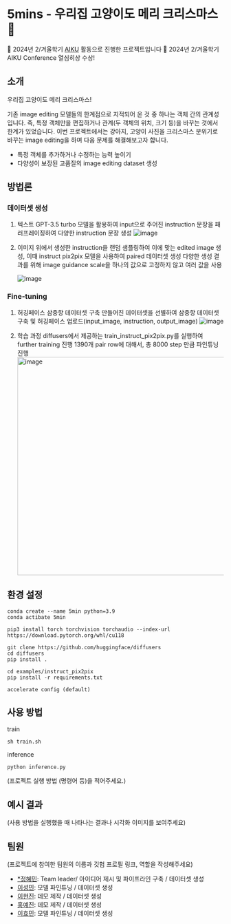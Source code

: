 # 5mins - 우리집 고양이도 메리 크리스마스 🎅

📢 2024년 2/겨울학기 [AIKU](https://github.com/AIKU-Official) 활동으로 진행한 프로젝트입니다
🎉 2024년 2/겨울학기 AIKU Conference 열심히상 수상!


## 소개
우리집 고양이도 메리 크리스마스!

기존 image editing 모델들의 한계점으로 지적되어 온 것 중 하나는 객체 간의 관계성입니다. 
즉, 특정 객체만을 편집하거나 관계(두 객체의 위치, 크기 등)을 바꾸는 것에서 한계가 있었습니다. 
이번 프로젝트에서는 강아지, 고양이 사진을 크리스마스 분위기로 바꾸는 image editing을 하며 다음 문제를 해결해보고자 합니다. 

- 특정 객체를 추가하거나 수정하는 능력 높이기
- 다양성이 보장된 고품질의 image editing dataset 생성


## 방법론

### 데이터셋 생성

1. 텍스트
   GPT-3.5 turbo 모델을 활용하여 input으로 주어진 instruction 문장을 패러프레이징하여 다양한 instruction 문장 생성
   ![image](https://github.com/user-attachments/assets/7fdac586-9710-46b0-ac69-ed7ea2a49cbf)

2. 이미지
   위에서 생성한 instruction을 랜덤 샘플링하여 이에 맞는 edited image 생성, 이때 instruct pix2pix 모델을 사용하여 paired 데이터셋 생성
   다양한 생성 결과를 위해 image guidance scale을 하나의 값으로 고정하지 않고 여러 값을 사용

   ![image](https://github.com/user-attachments/assets/42cea74b-ae9e-4e93-bc1a-c8edd19c63bb)


### Fine-tuning
1. 허깅페이스 삼중항 데이터셋 구축
   만들어진 데이터셋을 선별하여 삼중항 데이터셋 구축 및 허깅페이스 업로드(input_image, instruction, output_image)
   ![image](https://github.com/user-attachments/assets/d18075e4-f6b1-439c-a872-7c91c843e43a)

2. 학습 과정
   diffusers에서 제공하는 train_instruct_pix2pix.py를 실행하여 further training 진행
   1390개 pair row에 대해서, 총 8000 step 만큼 파인튜닝 진행
   <img width="507" alt="image" src="https://github.com/user-attachments/assets/eafe17ab-e68e-4244-9644-ba1cd11cc9e0" />




## 환경 설정
```
conda create --name 5min python=3.9
conda actibate 5min

pip3 install torch torchvision torchaudio --index-url https://download.pytorch.org/whl/cu118

git clone https://github.com/huggingface/diffusers
cd diffusers
pip install .

cd examples/instruct_pix2pix
pip install -r requirements.txt

accelerate config (default)
```

## 사용 방법
train
```
sh train.sh
```
inference
```
python inference.py
```
(프로젝트 실행 방법 (명령어 등)을 적어주세요.)

## 예시 결과

(사용 방법을 실행했을 때 나타나는 결과나 시각화 이미지를 보여주세요)

## 팀원

(프로젝트에 참여한 팀원의 이름과 깃헙 프로필 링크, 역할을 작성해주세요)

- [*정혜민](https://github.com/hmin27): Team leader/ 아이디어 제시 및 파이프라인 구축 / 데이터셋 생성
- [이성민](): 모델 파인튜닝 / 데이터셋 생성
- [이현진](): 데모 제작 / 데이터셋 생성
- [홍예진](): 데모 제작 / 데이터셋 생성
- [이효민](https://github.com/pwnhyo): 모델 파인튜닝 / 데이터셋 생성
